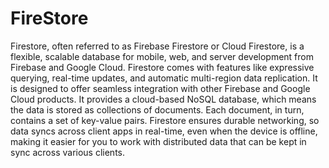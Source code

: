 # FireStore

Firestore, often referred to as Firebase Firestore or Cloud Firestore, is a flexible, scalable database for mobile, web, and server development from Firebase and Google Cloud. Firestore comes with features like expressive querying, real-time updates, and automatic multi-region data replication. It is designed to offer seamless integration with other Firebase and Google Cloud products. It provides a cloud-based NoSQL database, which means the data is stored as collections of documents. Each document, in turn, contains a set of key-value pairs. Firestore ensures durable networking, so data syncs across client apps in real-time, even when the device is offline, making it easier for you to work with distributed data that can be kept in sync across various clients.